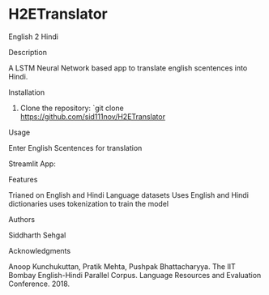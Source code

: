 # H2ETranslator

English 2 Hindi

Description

A LSTM Neural Network based app to translate english scentences into Hindi.

Installation

1. Clone the repository: `git clone https://github.com/sid111nov/H2ETranslator


Usage

Enter English Scentences for translation

Streamlit App: 


Features

Trianed on English and Hindi Language datasets
Uses English and Hindi dictionaries
uses tokenization to train the model 


Authors

Siddharth Sehgal

Acknowledgments

Anoop Kunchukuttan, Pratik Mehta, Pushpak Bhattacharyya. The IIT Bombay English-Hindi Parallel Corpus. Language Resources and Evaluation Conference. 2018.

